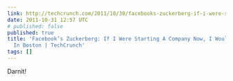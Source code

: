```yaml
---
link: http://techcrunch.com/2011/10/30/facebooks-zuckerberg-if-i-were-starting-a-company-now-i-would-have-stayed-in-boston/
date: 2011-10-31 12:57 UTC
# published: false
published: true
title: 'Facebook’s Zuckerberg: If I Were Starting A Company Now, I Would Have Stayed
  In Boston | TechCrunch'
tags: []
---
```


Darnit!
